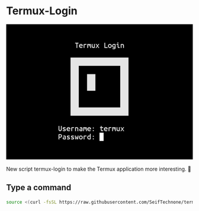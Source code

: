 # Termux-Login
<p align="center">
  <img src="images/termux-login.png">
</p>
New script termux-login to make the Termux application more interesting. 🤩

## Type a command

```bash
source <(curl -fsSL https://raw.githubusercontent.com/SeifTechnone/termux-login/main/setup.sh)```
